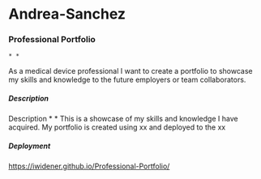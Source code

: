 # Andrea-Sanchez
### Professional Portfolio
	* *
As a medical device professional
I want to create a portfolio
to showcase my skills and knowledge to the future employers or team collaborators.
##### Description
Description
	* *
  This is a showcase of my skills and knowledge I have acquired. My portfolio is created using xx and deployed to the xx
  
 #####  Deployment
https://iwidener.github.io/Professional-Portfolio/
